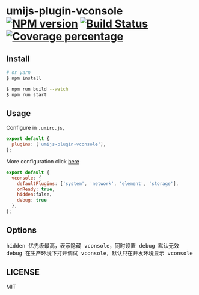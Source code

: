 # umijs-plugin-vconsole [![NPM version][npm-image]][npm-url] [![Build Status][travis-image]][travis-url] [![Coverage percentage][coveralls-image]][coveralls-url]

## Install

```bash
# or yarn
$ npm install
```

```bash
$ npm run build --watch
$ npm run start
```

## Usage

Configure in `.umirc.js`,

```js
export default {
  plugins: ['umijs-plugin-vconsole'],
};
```

More configuration click [here](https://github.com/Tencent/vConsole)

```js
export default {
  vconsole: {
    defaultPlugins: ['system', 'network', 'element', 'storage'],
    onReady: true,
    hidden:false，
    debug: true
  },
};
```

## Options

<pre>
hidden 优先级最高，表示隐藏 vconsole，同时设置 debug 默认无效
debug 在生产环境下打开调试 vconsole，默认只在开发环境显示 vconsole
</pre>

## LICENSE

MIT

[npm-image]: https://badge.fury.io/js/umijs-plugin-vconsole.svg
[npm-url]: https://npmjs.org/package/umijs-plugin-vconsole
[travis-image]: https://api.travis-ci.com/luoyelusheng/umijs-plugin-vconsole.svg?branch=master
[travis-url]: https://travis-ci.com/luoyelusheng/umijs-plugin-vconsole
[coveralls-image]: https://coveralls.io/repos/github/luoyelusheng/umijs-plugin-vconsole/badge.svg
[coveralls-url]: https://coveralls.io/github/luoyelusheng/umijs-plugin-vconsole
